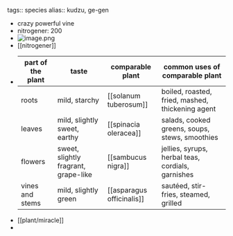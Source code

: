 tags:: species
alias:: kudzu, ge-gen

- crazy powerful vine
- nitrogener: 200
- ![image.png](https://peach-geographical-bat-397.mypinata.cloud/ipfs/QmQggfAQo5JsE57YSNHrYARHHRjAvqMEicEc1DVhhKd6rF)
- [[nitrogener]]
- | part of the plant | taste      | comparable plant      | common uses of comparable plant               |
  |-------------------|--------------------------------|------------------------------|-----------------------------------------------|
  | roots             | mild, starchy                  | [[solanum tuberosum]]        | boiled, roasted, fried, mashed, thickening agent |
  | leaves            | mild, slightly sweet, earthy   | [[spinacia oleracea]]        | salads, cooked greens, soups, stews, smoothies|
  | flowers           | sweet, slightly fragrant, grape-like | [[sambucus nigra]]          | jellies, syrups, herbal teas, cordials, garnishes |
  | vines and stems   | mild, slightly green           | [[asparagus officinalis]]    | sautéed, stir-fries, steamed, grilled        |
- [[plant/miracle]]
-
